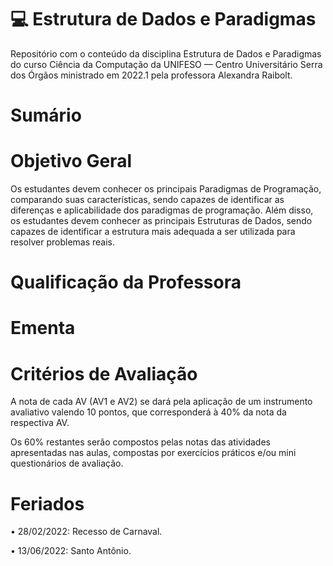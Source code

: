 # 💻 Estrutura de Dados e Paradigmas

Repositório com o conteúdo da disciplina Estrutura de Dados e Paradigmas do curso Ciência da Computação da UNIFESO — Centro Universitário Serra dos Órgãos ministrado em 2022.1 pela professora Alexandra Raibolt.

# Sumário

# Objetivo Geral

Os estudantes devem conhecer os principais Paradigmas de Programação, comparando suas características, sendo capazes de identificar as diferenças e aplicabilidade dos paradigmas de programação. Além disso, os estudantes devem conhecer as principais Estruturas de Dados, sendo capazes de identificar a estrutura mais adequada a ser utilizada para resolver problemas reais.

# Qualificação da Professora

# Ementa

# Critérios de Avaliação

A nota de cada AV (AV1 e AV2) se dará pela aplicação de um instrumento avaliativo valendo 10 pontos, que corresponderá à 40% da nota da respectiva AV.

Os 60% restantes serão compostos pelas notas das atividades apresentadas nas aulas, compostas por exercícios práticos e/ou mini questionários de avaliação.

# Feriados

•	28/02/2022: Recesso de Carnaval.

•	13/06/2022: Santo Antônio.
